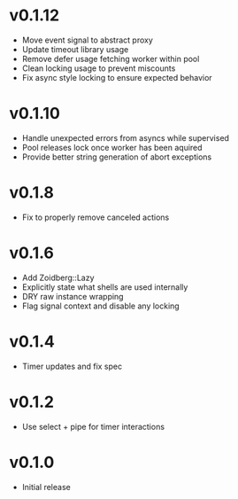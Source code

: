 # v0.1.12
* Move event signal to abstract proxy
* Update timeout library usage
* Remove defer usage fetching worker within pool
* Clean locking usage to prevent miscounts
* Fix async style locking to ensure expected behavior

# v0.1.10
* Handle unexpected errors from asyncs while supervised
* Pool releases lock once worker has been aquired
* Provide better string generation of abort exceptions

# v0.1.8
* Fix to properly remove canceled actions

# v0.1.6
* Add Zoidberg::Lazy
* Explicitly state what shells are used internally
* DRY raw instance wrapping
* Flag signal context and disable any locking

# v0.1.4
* Timer updates and fix spec

# v0.1.2
* Use select + pipe for timer interactions

# v0.1.0
* Initial release
